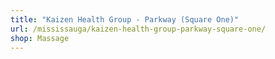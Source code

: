 ```yaml
---
title: "Kaizen Health Group - Parkway (Square One)"
url: /mississauga/kaizen-health-group-parkway-square-one/
shop: Massage
---
```

